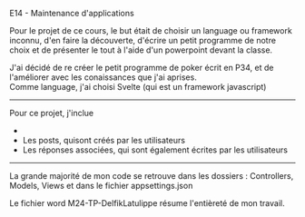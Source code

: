 E14 - Maintenance d'applications

Pour le projet de ce cours, le but était de choisir un language ou framework inconnu, d'en faire la découverte, d'écrire un petit programme de notre choix et de présenter le tout à l'aide d'un powerpoint devant la classe. <br>

J'ai décidé de re créer le petit programme de poker écrit en P34, et de l'améliorer avec les conaissances que j'ai aprises. <br>
Comme language, j'ai choisi Svelte (qui est un framework javascript)

<hr>

Pour ce projet, j'inclue
<ul>
    <li></li>
    <li>Les posts, quisont créés par les utilisateurs</li>
    <li>Les réponses associées, qui sont également écrites par les utilisateurs</li>
</ul>

<hr>

La grande majorité de mon code se retrouve dans les dossiers : Controllers, Models, Views et dans le fichier appsettings.json

Le fichier word M24-TP-DelfikLatulippe résume l'entièreté de mon travail.



    
    
